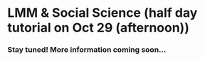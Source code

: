 # LMM & Social Science (half day tutorial on Oct 29 (afternoon))

### Stay tuned! More information coming soon... 